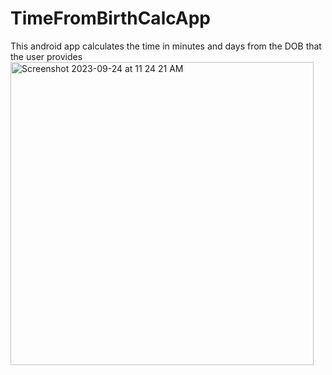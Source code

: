 # TimeFromBirthCalcApp
This android app calculates the time in minutes and days from the DOB that the user provides
<img width="485" alt="Screenshot 2023-09-24 at 11 24 21 AM" src="https://github.com/aman98sahay/TimeFromBirthCalcApp/assets/51999416/501671df-1e65-4352-8759-b448757342c4">
